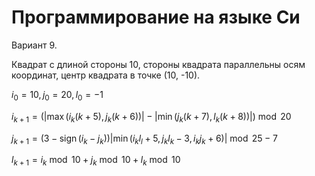 # Программирование на языке Си
Вариант 9.

Квадрат с длиной стороны 10, стороны квадрата параллельны осям координат, центр
квадрата в точке (10, -10). 

$i_{0}=10, j_{0}=20, l_{0}=-1$

$i_{k+1}=\left(\left|\max \left(i_{k}(k+5) , j_{k}(k+6)\right)\right|-\left|\min \left(j_{k} (k+7) , l_{k}(k+8)\right)\right|\right) \bmod 20$

$j_{k+1}=\left(3-\operatorname{sign}\left(i_{k}-j_{k}\right)\right)\left|\min \left(i_{k} l_{l}+5 , j_{k} l_{k}-3 , i_{k} j_{k}+6\right)\right| \bmod 25-7$

$l_{k+1}=i_{k} \bmod 10+j_{k} \bmod 10+l_{k} \bmod 10$
